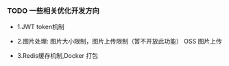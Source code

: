 ### TODO 一些相关优化开发方向

- 1.JWT token机制

- 2.图片处理:
        图片大小限制，图片上传限制（暂不开放此功能）
        OSS 图片上传
        
- 3.Redis缓存机制,Docker 打包
